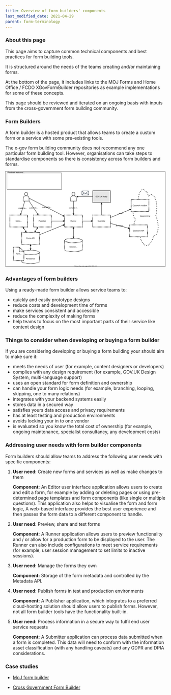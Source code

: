 ```yaml
---
title: Overview of form builders' components
last_modified_date: 2021-04-29
parent: form-terminology
---
```


### About this page
This page aims to capture  common technical components and best practices for form building tools.

It is structured around the needs of the teams creating and/or maintaining forms.

At the bottom of the page, it includes links to the MOJ Forms and Home Office / FCDO XGovFormBuilder repositories as example implementations for some of these concepts.

This page should be reviewed and iterated on an ongoing basis with inputs from the cross-government form building community.

### Form Builders

A form builder is a hosted product that allows teams to create a custom form or a service with some pre-existing tools.

The x-gov form building community does not recommend any one particular form building tool. However, organisations can take steps to standardise components so there is consistency across form builders and forms.

![Form Builder Components](./form-builder-components.svg)

### Advantages of form builders
Using a ready-made form builder allows service teams to:

- quickly and easily prototype designs
- reduce costs and development time of forms
- make services consistent and accessible
- reduce the complexity of making forms
- help teams to focus on the most important parts of their service like content design

### Things to consider when developing or buying a form builder

If you are considering developing or buying a form building your should aim to make sure it:

- meets the needs of user (for example, content designers or developers)
- complies with any design requirement (for example, GOV.UK Design System, multi-language support)
- uses an open standard for form definition and ownership
- can handle your form logic needs (for example, branching, looping, skipping, one to many relations)
- integrates with your backend systems easily
- stores data in a secured way
- satisfies yours data access and privacy requirements
- has at least testing and production environments
- avoids locking your in to one vendor
- is evaluated so you know the total cost of ownership (for example, ongoing maintenance, specialist consultancy, any development costs)

### Addressing user needs with form builder components

Form builders should allow teams to address the following user needs with specific components:

1. **User need:** Create new forms and services as well as make changes to them

   **Component:** An Editor user interface application allows users to create and edit a form, for example by adding or deleting pages or using pre-determined page templates and form components (like single or multiple questions). This application also helps to visualise the form and form logic,  A web-based interface provides the best user experience and then passes the form data to a different component to handle. 


2. **User need:** Preview, share and test forms

   **Component:** A Runner application allows users to preview functionality and / or allow for a production form to be displayed to the user. The Runner can also include configurations to meet service requirements (for example, user session management to set limits to inactive sessions).  

3. **User need:** Manage the forms they own

   **Component:** Storage of the form metadata and controlled by the Metadata API. 

4. **User need:** Publish forms in test and production environments

   **Component:** A Publisher application, which integrates to a preferred cloud-hosting solution should allow users to publish forms. However, not all form builder tools have the functionality built-in.

5. **User need:** Process information in a secure way to fulfil end user service requests

   **Component:** A Submitter application can process data submitted when a form is completed. This data will need to conform with the information asset classification (with any handling caveats) and any GDPR and DPIA considerations.


### Case studies

- [MoJ form builder](/x-gov-form-community/form-terminology/example-MOJ)

- [Cross Government Form Builder](/x-gov-form-community/form-terminology/example-xgov)
